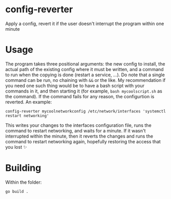 # config-reverter
Apply a config, revert it if the user doesn't interrupt the program within one minute

# Usage

The program takes three positional arguments: the new config to install, the actual path of the existing config where it must be written, and a command to run when the copying is done (restart a service, ...). Do note that a single command can be run, no chaining with `&&` or the like. My recommendation if you need one such thing would be to have a bash script with your commands in it, and then starting it (for example, `bash mycoolscript.sh` as the command). If the command fails for any reason, the configurtion is reverted.
An example:

```
config-reverter mycoolnetworkconfig /etc/network/interfaces 'systemctl restart networking'
```

This writes your changes to the interfaces configuration file, runs the command to restart networking, and waits for a minute. If it wasn't interrupted within the minute, then it reverts the changes and runs the command to restart networking again, hopefully restoring the access that you lost :sparkles:

# Building

Within the folder:

```
go build .
```
